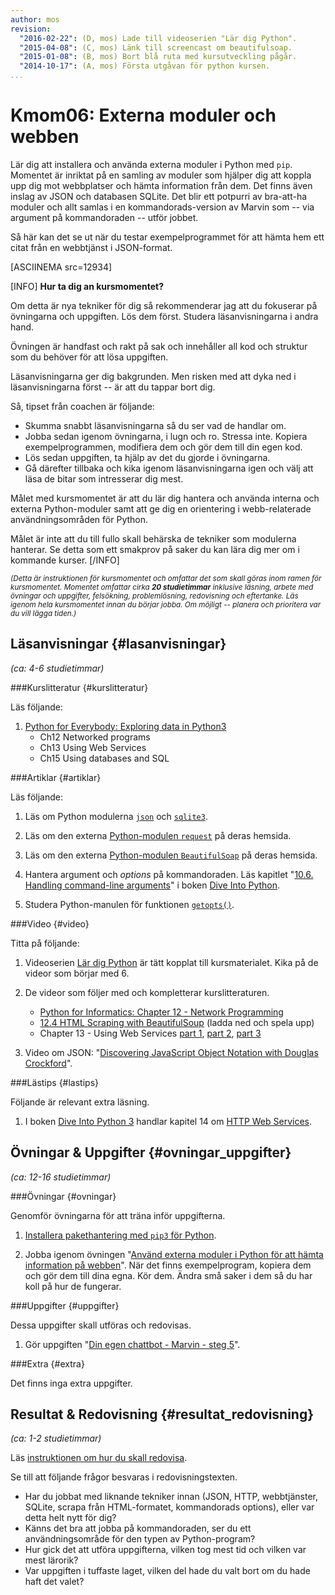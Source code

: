 ```yaml
---
author: mos
revision:
  "2016-02-22": (D, mos) Lade till videoserien "Lär dig Python".
  "2015-04-08": (C, mos) Länk till screencast om beautifulsoap.
  "2015-01-08": (B, mos) Bort blå ruta med kursutveckling pågår.
  "2014-10-17": (A, mos) Första utgåvan för python kursen.
...
```

Kmom06: Externa moduler och webben
==================================

Lär dig att installera och använda externa moduler i Python med `pip`. Momentet är inriktat på en samling av moduler som hjälper dig att koppla upp dig mot webbplatser och hämta information från dem. Det finns även inslag av JSON och databasen SQLite. Det blir ett potpurri av bra-att-ha moduler och allt samlas i en kommandorads-version av Marvin som -- via argument på kommandoraden -- utför jobbet.

Så här kan det se ut när du testar exempelprogrammet för att hämta hem ett citat från en webbtjänst i JSON-format.

[ASCIINEMA src=12934]

[INFO]
**Hur ta dig an kursmomentet?**

Om detta är nya tekniker för dig så rekommenderar jag att du fokuserar på övningarna och uppgiften. Lös dem först. Studera läsanvisningarna i andra hand.

Övningen är handfast och rakt på sak och innehåller all kod och struktur som du behöver för att lösa uppgiften.

Läsanvisningarna ger dig bakgrunden. Men risken med att dyka ned i läsanvisningarna först -- är att du tappar bort dig.

Så, tipset från coachen är följande:

* Skumma snabbt läsanvisningarna så du ser vad de handlar om. 
* Jobba sedan igenom övningarna, i lugn och ro. Stressa inte. Kopiera exempelprogrammen, modifiera dem och gör dem till din egen kod.
* Lös sedan uppgiften, ta hjälp av det du gjorde i övningarna.
* Gå därefter tillbaka och kika igenom läsanvisningarna igen och välj att läsa de bitar som intresserar dig mest.

Målet med kursmomentet är att du lär dig hantera och använda interna och externa Python-moduler samt att ge dig en orientering i webb-relaterade användningsområden för Python. 

Målet är inte att du till fullo skall behärska de tekniker som modulerna hanterar. Se detta som ett smakprov på saker du kan lära dig mer om i kommande kurser.
[/INFO]

<small><i>(Detta är instruktionen för kursmomentet och omfattar det som skall göras inom ramen för kursmomentet. Momentet omfattar cirka **20 studietimmar** inklusive läsning, arbete med övningar och uppgifter, felsökning, problemlösning, redovisning och eftertanke. Läs igenom hela kursmomentet innan du börjar jobba. Om möjligt -- planera och prioritera var du vill lägga tiden.)</i></small>



Läsanvisningar  {#lasanvisningar}
---------------------------------

*(ca: 4-6 studietimmar)*


###Kurslitteratur  {#kurslitteratur}

Läs följande:

1. [Python for Everybody: Exploring data in Python3](kunskap/boken-python-for-everybody-exploring-data-using-python3) 
    * Ch12 Networked programs
    * Ch13 Using Web Services
    * Ch15 Using databases and SQL  



###Artiklar {#artiklar}

Läs följande:

1. Läs om Python modulerna [`json`](https://docs.python.org/3/library/json.html) och [`sqlite3`](https://docs.python.org/3/library/sqlite3.html).

2. Läs om den externa [Python-modulen `request`](http://docs.python-requests.org/en/latest/) på deras hemsida.

3. Läs om den externa [Python-modulen `BeautifulSoap`](http://www.crummy.com/software/BeautifulSoup/) på deras hemsida.

4. Hantera argument och *options* på kommandoraden. Läs kapitlet "[10.6. Handling command-line arguments](http://www.diveintopython.net/scripts_and_streams/command_line_arguments.html)" i boken [Dive Into Python](http://www.diveintopython.net/).

5. Studera Python-manulen för funktionen [`getopts()`](https://docs.python.org/3/library/getopt.html).



###Video  {#video}

Titta på följande:

1. Videoserien [Lär dig Python](https://www.youtube.com/playlist?list=PLKtP9l5q3ce93pTlN_dnDpsTwGLCXJEpd) är tätt kopplat till kursmaterialet. Kika på de videor som börjar med 6.

2. De videor som följer med och kompletterar kurslitteraturen.

    * [Python for Informatics: Chapter 12 - Network Programming](https://www.youtube.com/watch?v=Zr8BQiPNaFI)
    * [12.4 HTML Scraping with BeautifulSoup](http://www-personal.umich.edu/~csev/books/py4inf/media/Py4Inf-ex-12-04.mp4) (ladda ned och spela upp)
    * Chapter 13 - Using Web Services [part 1](https://www.youtube.com/watch?v=6cwi1NcL0Zc&feature=youtu.be), [part 2](https://www.youtube.com/watch?v=4Rib_ybry2Y&feature=youtu.be), [part 3](https://www.youtube.com/watch?v=_tpyqAlCgoM&feature=youtu.be)

3. Video om JSON: "[Discovering JavaScript Object Notation with Douglas Crockford](https://www.youtube.com/watch?v=kc8BAR7SHJI)".



###Lästips {#lastips}

Följande är relevant extra läsning.

1. I boken [Dive Into Python 3](kunskap/boken-dive-into-python-3) handlar kapitel 14 om [HTTP Web Services](http://www.diveintopython3.net/http-web-services.html).



Övningar & Uppgifter  {#ovningar_uppgifter}
-------------------------------------------

*(ca: 12-16 studietimmar)*


###Övningar {#ovningar}

Genomför övningarna för att träna inför uppgifterna.

1. [Installera pakethantering med `pip3` för Python](http://dbwebb.se/kunskap/python-pakethantering-med-pip).

2. Jobba igenom övningen "[Använd externa moduler i Python för att hämta information på webben](http://dbwebb.se/kunskap/anvand-externa-moduler-i-python-for-att-hamta-information-pa-webben)". När det finns exempelprogram, kopiera dem och gör dem till dina egna. Kör dem. Ändra små saker i dem så du har koll på hur de fungerar.



###Uppgifter {#uppgifter}

Dessa uppgifter skall utföras och redovisas.

1. Gör uppgiften "[Din egen chattbot - Marvin - steg 5](uppgift/din-egen-chattbot-marvin-steg-5)".



###Extra {#extra}

Det finns inga extra uppgifter.



Resultat & Redovisning  {#resultat_redovisning}
-----------------------------------------------

*(ca: 1-2 studietimmar)*

Läs [instruktionen om hur du skall redovisa](./../redovisa).

Se till att följande frågor besvaras i redovisningstexten.

* Har du jobbat med liknande tekniker innan (JSON, HTTP, webbtjänster, SQLite, scrapa från HTML-formatet, kommandorads options), eller var detta helt nytt för dig?
* Känns det bra att jobba på kommandoraden, ser du ett användningsområde för den typen av Python-program?
* Hur gick det att utföra uppgifterna, vilken tog mest tid och vilken var mest lärorik?
* Var uppgiften i tuffaste laget, vilken del hade du valt bort om du hade haft det valet?
